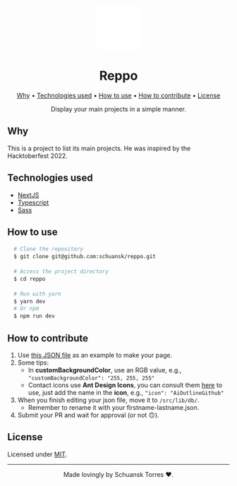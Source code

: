 <p align="center">
    <img alt="Reppo" src="https://github.com/schuansk/bucket/blob/main/reppo/assets/logo.png?raw=true" width="100" />
</p>
<h1 align="center">
  Reppo
</h1>
<p align="center">
  <a href="#why">Why</a> •
  <a href="#technologies-used">Technologies used</a> •
  <a href="#how-to-use">How to use</a> •
  <a href="#how-to-contribute">How to contribute</a> •
  <a href="#license">License</a>
</p>

<p align="center">Display your main projects in a simple manner.</p>

## Why

<p>This is a project to list its main projects. He was inspired by the Hacktoberfest 2022.</p>

## Technologies used

- [NextJS](https://nextjs.org/)
- [Typescript](https://www.typescriptlang.org/)
- [Sass](https://sass-lang.com/)

## How to use

```bash
  # Clone the repository
  $ git clone git@github.com:schuansk/reppo.git

  # Access the project directory
  $ cd reppo

  # Run with yarn
  $ yarn dev
  # Or npm
  $ npm run dev
```

## How to contribute

 1. Use [this JSON file](https://raw.githubusercontent.com/schuansk/reppo/main/src/utils/firstname-lastname.json)  as an example to make your page.
 2. Some tips:
    - In **customBackgroundColor**, use an RGB value, e.g., `"customBackgroundColor": "255, 255, 255"`
    - Contact icons use **Ant Design Icons**, you can consult them [here](https://react-icons.github.io/react-icons/icons?name=ai) to use, just add the name in the **icon**, e.g., `"icon": "AiOutlineGithub"`
 3. When you finish editing your json file, move it to `/src/lib/db/`.
    - Remember to rename it with your firstname-lastname.json.
 4. Submit your PR and wait for approval (or not 🙃).

## License

<p>Licensed under <a href="./LICENSE">MIT</a>.</p>

---

<p align="center">Made lovingly by Schuansk Torres ❤️.</p>
